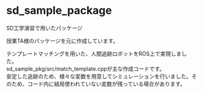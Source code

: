 # sd_sample_package
SD工学演習で用いたパッケージ

授業TA様のパッケージを元に作成しています。

テンプレートマッチングを用いた、人間追跡ロボットをROS上で実現しました。  
sd_sample_pkg/src/match_template.cppが主な作成コードです。  
安定した追跡のため、様々な変数を用意してシミュレーションを行いました。そのため、コード内に結局使われていない変数が残っている場合があります。
